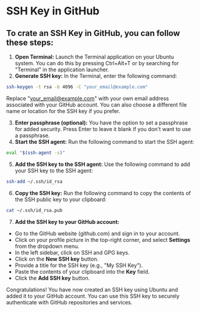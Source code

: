 # SSH Key in GitHub
## To crate an SSH Key in GitHub, you can follow these steps:
1. **Open Terminal:** Launch the Terminal application on your Ubuntu system. You can do this by pressing Ctrl+Alt+T or by searching for "Terminal" in the application launcher.
2. **Generate SSH key:** In the Terminal, enter the following command:

```bash
ssh-keygen -t rsa -b 4096 -C "your_email@example.com"
```
Replace "your_email@example.com" with your own email address associated with your GitHub account. You can also choose a different file name or location for the SSH key if you prefer.

3. **Enter passphrase (optional):** You have the option to set a passphrase for added security. Press Enter to leave it blank if you don't want to use a passphrase.
4. **Start the SSH agent:** Run the following command to start the SSH agent:
```bash
eval "$(ssh-agent -s)"
```
5. **Add the SSH key to the SSH agent:** Use the following command to add your SSH key to the SSH agent:
```bash
ssh-add ~/.ssh/id_rsa
```
6. **Copy the SSH key:**  Run the following command to copy the contents of the SSH public key to your clipboard:
```bash
cat ~/.ssh/id_rsa.pub
```
7. **Add the SSH key to your GitHub account:** 

- Go to the GitHub website (github.com) and sign in to your account.
- Click on your profile picture in the top-right corner, and select **Settings** from the dropdown menu.
- In the left sidebar, click on SSH and GPG keys.
- Click on the **New SSH key** button.
- Provide a title for the SSH key (e.g., "My SSH Key").
- Paste the contents of your clipboard into the **Key** field.
- Click the **Add SSH key** button.

Congratulations! You have now created an SSH key using Ubuntu and added it to your GitHub account. You can use this SSH key to securely authenticate with GitHub repositories and services.

